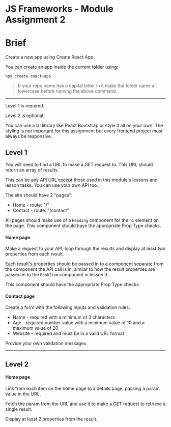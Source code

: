 # JS Frameworks - Module Assignment 2

# Brief

Create a new app using Create React App.

You can create an app inside the current folder using:

```
npx create-react-app .
```

> If your repo name has a capital letter in it make the folder name all lowercase before running the above command.

---

Level 1 is required.

Level 2 is optional.

You can use a UI library like React Bootstrap or style it all on your own. The styling is not important for this assignment but every frontend project must always be responsive.

## Level 1

You will need to find a URL to make a GET request to. This URL should return an array of results.

This can be any API URL except those used in this module's lessons and lesson tasks. You can use your own API too.

The site should have 2 "pages":

-   Home - route: "/"
-   Contact - route: "/contact"

All pages should make use of a `Heading` component for the `h1` element on the page. This component should have the appropriate Prop Type checks.

#### Home page

Make a request to your API, loop through the results and display at least two properties from each result.

Each result's properties should be passed in to a component separate from the component the API call is in, similar to how the result properties are passed in to the `BookItem` component in lesson 3.

This component should have the appropriate Prop Type checks.

#### Contact page

Create a form with the following inputs and validation rules:

-   Name - required with a minimum of 3 characters
-   Age - required number value with a minimum value of 10 and a maximum value of 20
-   Website - required and must be in a valid URL format

Provide your own validation messages.

---

## Level 2

#### Home page

Link from each item on the home page to a details page, passing a param value in the URL.

Fetch the param from the URL and use it to make a GET request to retrieve a single result.

Display at least 2 properties from the result.
